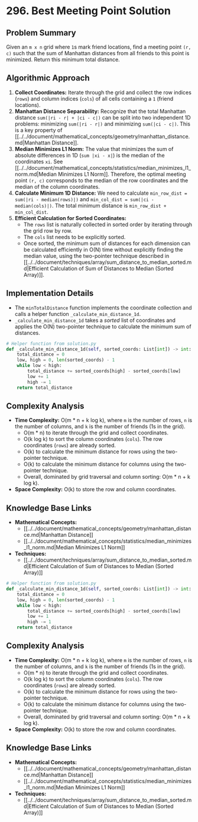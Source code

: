 # 296. Best Meeting Point Solution

## Problem Summary

Given an `m x n` grid where `1`s mark friend locations, find a meeting point `(r, c)` such that the sum of Manhattan distances from all friends to this point is minimized. Return this minimum total distance.

## Algorithmic Approach

1.  **Collect Coordinates:** Iterate through the grid and collect the row indices (`rows`) and column indices (`cols`) of all cells containing a `1` (friend locations).
2.  **Manhattan Distance Separability:** Recognize that the total Manhattan distance `sum(|ri - r| + |ci - c|)` can be split into two independent 1D problems: minimizing `sum(|ri - r|)` and minimizing `sum(|ci - c|)`. This is a key property of [[../../document/mathematical_concepts/geometry/manhattan_distance.md|Manhattan Distance]].
3.  **Median Minimizes L1 Norm:** The value that minimizes the sum of absolute differences in 1D (`sum |xi - x|`) is the median of the coordinates `xi`. See [[../../document/mathematical_concepts/statistics/median_minimizes_l1_norm.md|Median Minimizes L1 Norm]]. Therefore, the optimal meeting point `(r, c)` corresponds to the median of the row coordinates and the median of the column coordinates.
4.  **Calculate Minimum 1D Distance:** We need to calculate `min_row_dist = sum(|ri - median(rows)|)` and `min_col_dist = sum(|ci - median(cols)|)`. The total minimum distance is `min_row_dist + min_col_dist`.
5.  **Efficient Calculation for Sorted Coordinates:**
    *   The `rows` list is naturally collected in sorted order by iterating through the grid row by row.
    *   The `cols` list needs to be explicitly sorted.
    *   Once sorted, the minimum sum of distances for each dimension can be calculated efficiently in O(N) time without explicitly finding the median value, using the two-pointer technique described in [[../../document/techniques/array/sum_distance_to_median_sorted.md|Efficient Calculation of Sum of Distances to Median (Sorted Array)]].

## Implementation Details

*   The `minTotalDistance` function implements the coordinate collection and calls a helper function `_calculate_min_distance_1d`.
*   `_calculate_min_distance_1d` takes a *sorted* list of coordinates and applies the O(N) two-pointer technique to calculate the minimum sum of distances.

```python
# Helper function from solution.py
def _calculate_min_distance_1d(self, sorted_coords: List[int]) -> int:
    total_distance = 0
    low, high = 0, len(sorted_coords) - 1
    while low < high:
        total_distance += sorted_coords[high] - sorted_coords[low]
        low += 1
        high -= 1
    return total_distance
```

## Complexity Analysis

*   **Time Complexity:** O(m * n + k log k), where `m` is the number of rows, `n` is the number of columns, and `k` is the number of friends (1s in the grid).
    *   O(m * n) to iterate through the grid and collect coordinates.
    *   O(k log k) to sort the column coordinates (`cols`). The row coordinates (`rows`) are already sorted.
    *   O(k) to calculate the minimum distance for rows using the two-pointer technique.
    *   O(k) to calculate the minimum distance for columns using the two-pointer technique.
    *   Overall, dominated by grid traversal and column sorting: O(m * n + k log k).
*   **Space Complexity:** O(k) to store the row and column coordinates.

## Knowledge Base Links

*   **Mathematical Concepts:**
    *   [[../../document/mathematical_concepts/geometry/manhattan_distance.md|Manhattan Distance]]
    *   [[../../document/mathematical_concepts/statistics/median_minimizes_l1_norm.md|Median Minimizes L1 Norm]]
*   **Techniques:**
    *   [[../../document/techniques/array/sum_distance_to_median_sorted.md|Efficient Calculation of Sum of Distances to Median (Sorted Array)]]

```python
# Helper function from solution.py
def _calculate_min_distance_1d(self, sorted_coords: List[int]) -> int:
    total_distance = 0
    low, high = 0, len(sorted_coords) - 1
    while low < high:
        total_distance += sorted_coords[high] - sorted_coords[low]
        low += 1
        high -= 1
    return total_distance
```

## Complexity Analysis

*   **Time Complexity:** O(m * n + k log k), where `m` is the number of rows, `n` is the number of columns, and `k` is the number of friends (1s in the grid).
    *   O(m * n) to iterate through the grid and collect coordinates.
    *   O(k log k) to sort the column coordinates (`cols`). The row coordinates (`rows`) are already sorted.
    *   O(k) to calculate the minimum distance for rows using the two-pointer technique.
    *   O(k) to calculate the minimum distance for columns using the two-pointer technique.
    *   Overall, dominated by grid traversal and column sorting: O(m * n + k log k).
*   **Space Complexity:** O(k) to store the row and column coordinates.

## Knowledge Base Links

*   **Mathematical Concepts:**
    *   [[../../document/mathematical_concepts/geometry/manhattan_distance.md|Manhattan Distance]]
    *   [[../../document/mathematical_concepts/statistics/median_minimizes_l1_norm.md|Median Minimizes L1 Norm]]
*   **Techniques:**
    *   [[../../document/techniques/array/sum_distance_to_median_sorted.md|Efficient Calculation of Sum of Distances to Median (Sorted Array)]]

``` 